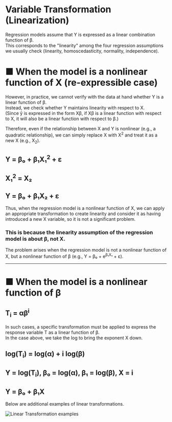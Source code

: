 # Variable Transformation (Linearization)

Regression models assume that Y is expressed as a linear combination function of β.  
This corresponds to the "linearity" among the four regression assumptions we usually check (linearity, homoscedasticity, normality, independence).

# ■ When the model is a nonlinear function of X (re-expressible case)

However, in practice, we cannot verify with the data at hand whether Y is a linear function of β.  
Instead, we check whether Y maintains linearity with respect to X.  
(Since ŷ is expressed in the form Xβ, if Xβ is a linear function with respect to X, it will also be a linear function with respect to β.)

Therefore, even if the relationship between X and Y is nonlinear (e.g., a quadratic relationship), we can simply replace X with X<sup>2</sup> and treat it as a new X (e.g., X<sub>2</sub>).

## Y = β₀ + β₁X₁<sup>2</sup> + ε  
## X₁<sup>2</sup> = X₂  
## Y = β₀ + β₁X₂ + ε

Thus, when the regression model is a nonlinear function of X, we can apply an appropriate transformation to create linearity and consider it as having introduced a new X variable, so it is not a significant problem.  
### This is because the linearity assumption of the regression model is about β, not X.  
The problem arises when the regression model is not a nonlinear function of X, but a nonlinear function of β (e.g., Y = β₀ + e<sup>β₁X₁</sup> + ε).

---

# ■ When the model is a nonlinear function of β

## T<sub>i</sub> = &alpha;β<sup>i</sup>

In such cases, a specific transformation must be applied to express the response variable T as a linear function of β.  
In the case above, we take the log to bring the exponent X down.

## log(T<sub>i</sub>) = log(&alpha;) + i log(β)  
## Y = log(T<sub>i</sub>), β₀ = log(&alpha;), β₁ = log(β), X = i  
## Y = β₀ + β₁X

Below are additional examples of linear transformations.

![Linear Transformation examples](https://github.com/user-attachments/assets/9ac5a557-d68b-44e7-b1bf-3b8533e8a608)
